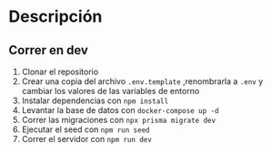 # Descripción


## Correr en dev

1. Clonar el repositorio
2. Crear una copia del archivo `.env.template` ,renombrarla a `.env` y cambiar los valores de las variables de entorno
3. Instalar dependencias con ```npm install```
4. Levantar la base de datos con ```docker-compose up -d```
5. Correr las migraciones con ```npx prisma migrate dev```
6. Ejecutar el seed con ```npm run seed```
7. Correr el servidor con ```npm run dev```